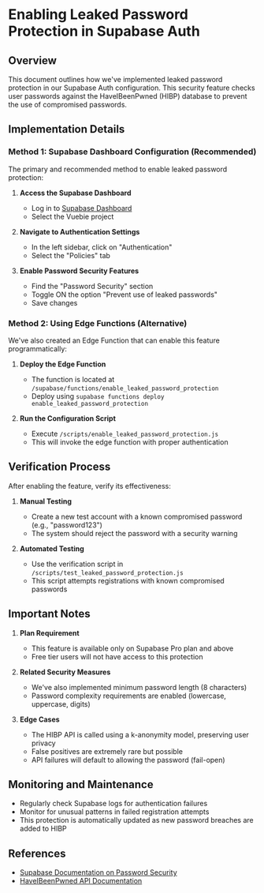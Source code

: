 # Enabling Leaked Password Protection in Supabase Auth

## Overview
This document outlines how we've implemented leaked password protection in our Supabase Auth configuration. This security feature checks user passwords against the HaveIBeenPwned (HIBP) database to prevent the use of compromised passwords.

## Implementation Details

### Method 1: Supabase Dashboard Configuration (Recommended)
The primary and recommended method to enable leaked password protection:

1. **Access the Supabase Dashboard**
   - Log in to [Supabase Dashboard](https://app.supabase.com)
   - Select the Vuebie project

2. **Navigate to Authentication Settings**
   - In the left sidebar, click on "Authentication"
   - Select the "Policies" tab

3. **Enable Password Security Features**
   - Find the "Password Security" section
   - Toggle ON the option "Prevent use of leaked passwords" 
   - Save changes

### Method 2: Using Edge Functions (Alternative)
We've also created an Edge Function that can enable this feature programmatically:

1. **Deploy the Edge Function**
   - The function is located at `/supabase/functions/enable_leaked_password_protection`
   - Deploy using `supabase functions deploy enable_leaked_password_protection`

2. **Run the Configuration Script**
   - Execute `/scripts/enable_leaked_password_protection.js`
   - This will invoke the edge function with proper authentication

## Verification Process

After enabling the feature, verify its effectiveness:

1. **Manual Testing**
   - Create a new test account with a known compromised password (e.g., "password123")
   - The system should reject the password with a security warning

2. **Automated Testing**
   - Use the verification script in `/scripts/test_leaked_password_protection.js`
   - This script attempts registrations with known compromised passwords

## Important Notes

1. **Plan Requirement**
   - This feature is available only on Supabase Pro plan and above
   - Free tier users will not have access to this protection

2. **Related Security Measures**
   - We've also implemented minimum password length (8 characters)
   - Password complexity requirements are enabled (lowercase, uppercase, digits)

3. **Edge Cases**
   - The HIBP API is called using a k-anonymity model, preserving user privacy
   - False positives are extremely rare but possible
   - API failures will default to allowing the password (fail-open)

## Monitoring and Maintenance

- Regularly check Supabase logs for authentication failures
- Monitor for unusual patterns in failed registration attempts
- This protection is automatically updated as new password breaches are added to HIBP

## References
- [Supabase Documentation on Password Security](https://supabase.com/docs/guides/auth/password-security)
- [HaveIBeenPwned API Documentation](https://haveibeenpwned.com/API/v3)